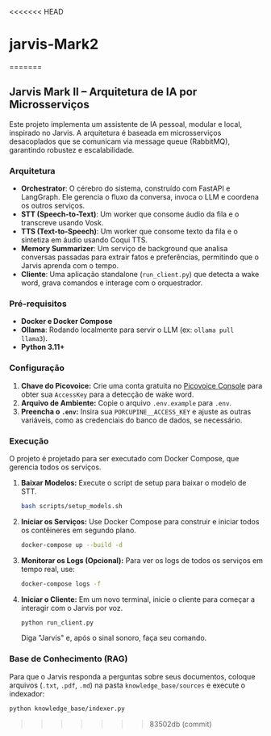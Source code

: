 <<<<<<< HEAD
# jarvis-Mark2
=======
## Jarvis Mark II – Arquitetura de IA por Microsserviços

Este projeto implementa um assistente de IA pessoal, modular e local, inspirado no Jarvis. A arquitetura é baseada em microsserviços desacoplados que se comunicam via message queue (RabbitMQ), garantindo robustez e escalabilidade.

### Arquitetura
- **Orchestrator**: O cérebro do sistema, construído com FastAPI e LangGraph. Ele gerencia o fluxo da conversa, invoca o LLM e coordena os outros serviços.
- **STT (Speech-to-Text)**: Um worker que consome áudio da fila e o transcreve usando Vosk.
- **TTS (Text-to-Speech)**: Um worker que consome texto da fila e o sintetiza em áudio usando Coqui TTS.
- **Memory Summarizer**: Um serviço de background que analisa conversas passadas para extrair fatos e preferências, permitindo que o Jarvis aprenda com o tempo.
- **Cliente**: Uma aplicação standalone (`run_client.py`) que detecta a wake word, grava comandos e interage com o orquestrador.

### Pré-requisitos
- **Docker e Docker Compose**
- **Ollama**: Rodando localmente para servir o LLM (ex: `ollama pull llama3`).
- **Python 3.11+**

### Configuração
1.  **Chave do Picovoice:** Crie uma conta gratuita no [Picovoice Console](https://console.picovoice.ai/) para obter sua `AccessKey` para a detecção de wake word.
2.  **Arquivo de Ambiente:** Copie o arquivo `.env.example` para `.env`.
3.  **Preencha o `.env`:** Insira sua `PORCUPINE__ACCESS_KEY` e ajuste as outras variáveis, como as credenciais do banco de dados, se necessário.

### Execução
O projeto é projetado para ser executado com Docker Compose, que gerencia todos os serviços.

1.  **Baixar Modelos:**
    Execute o script de setup para baixar o modelo de STT.
    ```bash
    bash scripts/setup_models.sh
    ```

2.  **Iniciar os Serviços:**
    Use Docker Compose para construir e iniciar todos os contêineres em segundo plano.
    ```bash
    docker-compose up --build -d
    ```

3.  **Monitorar os Logs (Opcional):**
    Para ver os logs de todos os serviços em tempo real, use:
    ```bash
    docker-compose logs -f
    ```

4.  **Iniciar o Cliente:**
    Em um novo terminal, inicie o cliente para começar a interagir com o Jarvis por voz.
    ```bash
    python run_client.py
    ```
    Diga "Jarvis" e, após o sinal sonoro, faça seu comando.

### Base de Conhecimento (RAG)
Para que o Jarvis responda a perguntas sobre seus documentos, coloque arquivos (`.txt`, `.pdf`, `.md`) na pasta `knowledge_base/sources` e execute o indexador:
```bash
python knowledge_base/indexer.py
```

>>>>>>> 83502db (commit)
